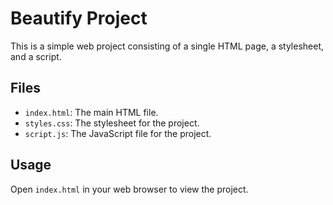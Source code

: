 
# Beautify Project

This is a simple web project consisting of a single HTML page, a stylesheet, and a script.

## Files

* `index.html`: The main HTML file.
* `styles.css`: The stylesheet for the project.
* `script.js`: The JavaScript file for the project.

## Usage

Open `index.html` in your web browser to view the project.
